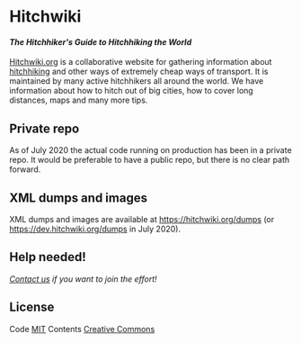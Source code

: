 # Hitchwiki

#### _The Hitchhiker's Guide to Hitchhiking the World_

<!-- ![Hitchwiki logo](public/wiki-badge.png) --> 

[Hitchwiki.org](https://hitchwiki.org/) is a collaborative website for
gathering information about
[hitchhiking](http://hitchwiki.org/en/Hitchhiking) and other ways of
extremely cheap ways of transport. It is maintained by many active
hitchhikers all around the world. We have information about how to
hitch out of big cities, how to cover long distances, maps and many
more tips.

<!-- [![Build Status](https://travis-ci.org/Hitchwiki/hitchwiki.svg?branch=master)](https://travis-ci.org/Hitchwiki/hitchwiki) -->

## Private repo

As of July 2020 the actual code running on production has been in a
private repo. It would be preferable to have a public repo, but there is no clear path forward.

## XML dumps and images

XML dumps and images are available at https://hitchwiki.org/dumps (or https://dev.hitchwiki.org/dumps in July 2020).


## Help needed!
_[Contact us](https://hitchwiki.org/en/Template:Communityportal) if you want to join the effort!_


## License
Code [MIT](LICENSE.md)
Contents [Creative Commons](http://creativecommons.org/licenses/by-sa/4.0/)
